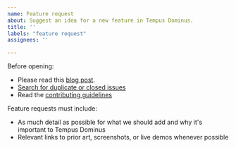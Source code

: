 ```yaml
---
name: Feature request
about: Suggest an idea for a new feature in Tempus Dominus.
title: ''
labels: "feature request"
assignees: ''

---
```


Before opening:

- Please read this [blog post](https://eonasdan.com/posts/state-of-my-picker).
- [Search for duplicate or closed issues](https://github.com/eonasdan/tempus-dominus/issues?utf8=%E2%9C%93&q=is%3Aissue)
- Read the [contributing guidelines](https://github.com/eonasdan/tempus-dominus/blob/main/.github/CONTRIBUTING.md)

Feature requests must include:

- As much detail as possible for what we should add and why it's important to Tempus Dominus
- Relevant links to prior art, screenshots, or live demos whenever possible
